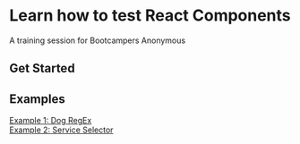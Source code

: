 # Learn how to test React Components

A training session for Bootcampers Anonymous

## Get Started

## Examples

[Example 1: Dog RegEx](./docs/DogRequirements.md)
<br/>
[Example 2: Service Selector](./docs/SelectorRequirements.md)
